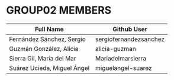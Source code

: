 # GROUP02 MEMBERS 

| Full Name                       | Github User            |    
| ------------------------------- | ---------------------- |     
| Fernández Sánchez, Sergio       | sergiofernandezsanchez |         
| Guzmán González, Alicia         | alicia-guzman          | 
| Sierra Gil, Maria del Mar       | Mariadelmarsierra      | 
| Suárez Ucieda, Miguel Ángel     | miguelangel-suarez     | 


